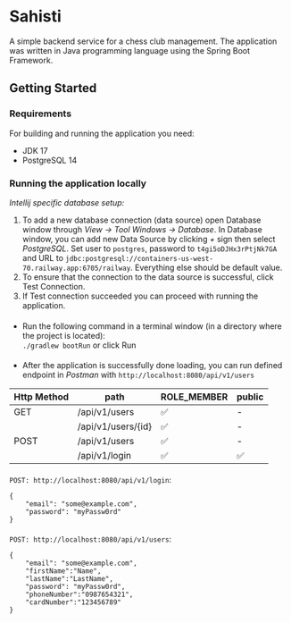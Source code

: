 # Sahisti

A simple backend service for a chess club management.
The application was written in Java programming language using the Spring Boot Framework.

## Getting Started

### Requirements

For building and running the application you need:

* JDK 17
* PostgreSQL 14

### Running the application locally

*Intellij specific database setup:*
   1. To add a new database connection (data source) open Database window through *View -> Tool Windows -> Database*.
         In Database window, you can add new Data Source by clicking *+* sign then select *PostgreSQL*. Set user to ```postgres```, password to ```t4gi5oDJHx3rPtjNk7GA``` and URL to ```jdbc:postgresql://containers-us-west-70.railway.app:6705/railway```.
         Everything else should be default value.
   2. To ensure that the connection to the data source is successful, click Test Connection.
   3. If Test connection succeeded you can proceed with running the application.
####
* Run the following command in a terminal window (in a directory where the project is located):   
  ```./gradlew bootRun``` or click Run
####
* After the application is successfully done loading, you can run defined endpoint in *Postman* with
  ```http://localhost:8080/api/v1/users```


| Http Method | path               | ROLE_MEMBER | public | 
|-------------|--------------------|-------------|--------|
| GET         | /api/v1/users      | ✅           | -      |
|             | /api/v1/users/{id} | ✅           | -      |
| POST        | /api/v1/users      | ✅           | -      | 
|             | /api/v1/login      | ✅           | ✅      | 

####
```POST: http://localhost:8080/api/v1/login```: 
```
{
    "email": "some@example.com",
    "password": "myPassw0rd"
}
```
####

####
```POST: http://localhost:8080/api/v1/users```:
```
{
    "email": "some@example.com",
    "firstName":"Name",
    "lastName":"LastName",
    "password": "myPassw0rd",
    "phoneNumber":"0987654321",
    "cardNumber":"123456789"
}
```
####

